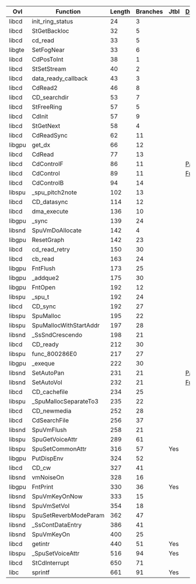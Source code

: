 | Ovl    | Function               |   Length |   Branches | Jtbl   | [Duplicate](https://raw.githubusercontent.com/Xeeynamo/sotn-decomp/gh-duplicates/duplicates.txt)               | WIP                             | %     |
|--------|------------------------|----------|------------|--------|----------------------------------------------------------------------------------------------------------------|---------------------------------|-------|
| libcd  | init_ring_status       |       24 |          3 |        |                                                                                                                | https://decomp.me/scratch/B9RlC | 0.875 |
| libcd  | StGetBackloc           |       32 |          5 |        |                                                                                                                | https://decomp.me/scratch/XhjOu | 1.0   |
| libcd  | cd_read                |       33 |          5 |        |                                                                                                                | https://decomp.me/scratch/W8iMN | 1.0   |
| libgte | SetFogNear             |       33 |          6 |        |                                                                                                                | https://decomp.me/scratch/rEGLZ | 1.0   |
| libcd  | CdPosToInt             |       38 |          1 |        |                                                                                                                | https://decomp.me/scratch/P3Fy9 | 1.0   |
| libcd  | StSetStream            |       40 |          2 |        |                                                                                                                | https://decomp.me/scratch/8reFx | 1.0   |
| libcd  | data_ready_callback    |       43 |          3 |        |                                                                                                                | https://decomp.me/scratch/D3WO5 | 0.66  |
| libcd  | CdRead2                |       46 |          8 |        |                                                                                                                | https://decomp.me/scratch/DI2A4 | 1.0   |
| libcd  | CD_searchdir           |       53 |          7 |        |                                                                                                                | https://decomp.me/scratch/MiZ7u | 0.876 |
| libcd  | StFreeRing             |       57 |          5 |        |                                                                                                                | https://decomp.me/scratch/fHzgv | 0.829 |
| libcd  | CdInit                 |       57 |          9 |        |                                                                                                                | https://decomp.me/scratch/OR3Va | 0.804 |
| libcd  | StGetNext              |       58 |          4 |        |                                                                                                                | https://decomp.me/scratch/DkirL | 0.818 |
| libcd  | CdReadSync             |       62 |         11 |        |                                                                                                                | https://decomp.me/scratch/KVnI4 | 0.722 |
| libgpu | get_dx                 |       66 |         12 |        |                                                                                                                | https://decomp.me/scratch/GprDB | 0.776 |
| libcd  | CdRead                 |       77 |         13 |        |                                                                                                                | https://decomp.me/scratch/SX5cU | 0.617 |
| libcd  | CdControlF             |       86 |         11 |        | [Part](https://raw.githubusercontent.com/Xeeynamo/sotn-decomp/gh-duplicates/duplicates.txt#:~:text=CdControlF) | https://decomp.me/scratch/TjAPb | 0.683 |
| libcd  | CdControl              |       89 |         11 |        | [Full](https://raw.githubusercontent.com/Xeeynamo/sotn-decomp/gh-duplicates/duplicates.txt#:~:text=CdControl)  | https://decomp.me/scratch/ry4YB | 0.881 |
| libcd  | CdControlB             |       94 |         14 |        |                                                                                                                | https://decomp.me/scratch/WHWLs | 0.779 |
| libspu | _spu_pitch2note        |      102 |         13 |        |                                                                                                                | https://decomp.me/scratch/issUw | 0.745 |
| libcd  | CD_datasync            |      114 |         12 |        |                                                                                                                | https://decomp.me/scratch/A2yGe | 0.938 |
| libcd  | dma_execute            |      136 |         10 |        |                                                                                                                | https://decomp.me/scratch/jedgx | 0.276 |
| libgpu | _sync                  |      139 |         24 |        |                                                                                                                | https://decomp.me/scratch/67L5C | 1.0   |
| libsnd | SpuVmDoAllocate        |      142 |          4 |        |                                                                                                                |                                 |       |
| libgpu | ResetGraph             |      142 |         23 |        |                                                                                                                | https://decomp.me/scratch/RpHi6 | 0.851 |
| libcd  | cd_read_retry          |      150 |         30 |        |                                                                                                                |                                 |       |
| libcd  | cb_read                |      163 |         24 |        |                                                                                                                | https://decomp.me/scratch/CStOS | 0.831 |
| libgpu | FntFlush               |      173 |         25 |        |                                                                                                                | https://decomp.me/scratch/yOQkZ | 0.525 |
| libgpu | _addque2               |      175 |         30 |        |                                                                                                                | https://decomp.me/scratch/wPhfi | 0.907 |
| libgpu | FntOpen                |      192 |         12 |        |                                                                                                                | https://decomp.me/scratch/SDDfp | 0.996 |
| libspu | _spu_t                 |      192 |         24 |        |                                                                                                                | https://decomp.me/scratch/6miKR | 0.938 |
| libcd  | CD_sync                |      192 |         27 |        |                                                                                                                | https://decomp.me/scratch/RfxXr | 1.0   |
| libspu | SpuMalloc              |      195 |         22 |        |                                                                                                                | https://decomp.me/scratch/XxTzq | 0.857 |
| libspu | SpuMallocWithStartAddr |      197 |         28 |        |                                                                                                                | https://decomp.me/scratch/oLx3c | 0.77  |
| libsnd | _SsSndCrescendo        |      198 |         21 |        |                                                                                                                | https://decomp.me/scratch/gQV6M | 0.915 |
| libcd  | CD_ready               |      212 |         30 |        |                                                                                                                |                                 |       |
| libspu | func_800286E0          |      217 |         27 |        |                                                                                                                | https://decomp.me/scratch/wyYLu | 0.858 |
| libgpu | _exeque                |      222 |         30 |        |                                                                                                                | https://decomp.me/scratch/zpm4r | 0.933 |
| libsnd | SetAutoPan             |      231 |         21 |        | [Part](https://raw.githubusercontent.com/Xeeynamo/sotn-decomp/gh-duplicates/duplicates.txt#:~:text=SetAutoPan) | https://decomp.me/scratch/UNz8o | 0.985 |
| libsnd | SetAutoVol             |      232 |         21 |        | [Full](https://raw.githubusercontent.com/Xeeynamo/sotn-decomp/gh-duplicates/duplicates.txt#:~:text=SetAutoVol) | https://decomp.me/scratch/LpEiv | 0.988 |
| libcd  | CD_cachefile           |      234 |         25 |        |                                                                                                                |                                 |       |
| libspu | _SpuMallocSeparateTo3  |      235 |         22 |        |                                                                                                                | https://decomp.me/scratch/1IklY | 0.83  |
| libcd  | CD_newmedia            |      252 |         28 |        |                                                                                                                |                                 |       |
| libcd  | CdSearchFile           |      256 |         37 |        |                                                                                                                |                                 |       |
| libsnd | SpuVmFlush             |      258 |         21 |        |                                                                                                                | https://decomp.me/scratch/H3WGD | 0.996 |
| libspu | SpuGetVoiceAttr        |      289 |         61 |        |                                                                                                                | https://decomp.me/scratch/yFvBm | 0.738 |
| libspu | SpuSetCommonAttr       |      316 |         57 | Yes    |                                                                                                                | https://decomp.me/scratch/4iEKK | 0.971 |
| libgpu | PutDispEnv             |      324 |         52 |        |                                                                                                                | https://decomp.me/scratch/7H6Nk | 1.0   |
| libcd  | CD_cw                  |      327 |         41 |        |                                                                                                                | https://decomp.me/scratch/os3Sk | 0.855 |
| libsnd | vmNoiseOn              |      328 |         16 |        |                                                                                                                | https://decomp.me/scratch/jB9z1 | 0.88  |
| libgpu | FntPrint               |      330 |         36 | Yes    |                                                                                                                | https://decomp.me/scratch/h3dAl | 0.069 |
| libsnd | SpuVmKeyOnNow          |      333 |         15 |        |                                                                                                                | https://decomp.me/scratch/rM9g2 | 0.991 |
| libsnd | SpuVmSetVol            |      354 |         18 |        |                                                                                                                | https://decomp.me/scratch/OtJtH | 0.867 |
| libspu | SpuSetReverbModeParam  |      362 |         47 |        |                                                                                                                | https://decomp.me/scratch/N3GfD | 0.85  |
| libsnd | _SsContDataEntry       |      386 |         41 |        |                                                                                                                | https://decomp.me/scratch/NFBGa | 0.919 |
| libsnd | SpuVmKeyOn             |      400 |         25 |        |                                                                                                                | https://decomp.me/scratch/8SMQ8 | 0.835 |
| libcd  | getintr                |      440 |         51 | Yes    |                                                                                                                | https://decomp.me/scratch/HG2UF | 0.868 |
| libspu | _SpuSetVoiceAttr       |      516 |         94 | Yes    |                                                                                                                | https://decomp.me/scratch/bUDmT | 0.818 |
| libcd  | StCdInterrupt          |      650 |         71 |        |                                                                                                                |                                 |       |
| libc   | sprintf                |      661 |         91 | Yes    |                                                                                                                | https://decomp.me/scratch/jOVKa | 0.827 |
